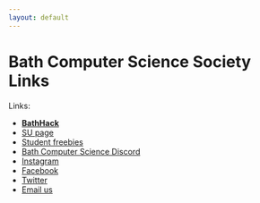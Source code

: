 ```yaml
---
layout: default
---
```


# Bath Computer Science Society Links


Links:

- **[BathHack](https://bathhack.bcss.website/)**
- [SU page](https://www.thesubath.com/bcss/)
- [Student freebies](https://docs.google.com/document/d/1NFGVWmWMrlRKjpWRIsKL4RPe6lG3TP3g/edit?usp=drivesdk&ouid=103084223961007433008&rtpof=true&sd=true)
- [Bath Computer Science Discord](https://discord.gg/gDYbrpK)
- [Instagram](https://www.instagram.com/bathcompsci)
- [Facebook](https://www.facebook.com/bathcompsci/)
- [Twitter](https://twitter.com/bathcss?lang=en)
- [Email us](mailto:su-bcss@bath.ac.uk)
